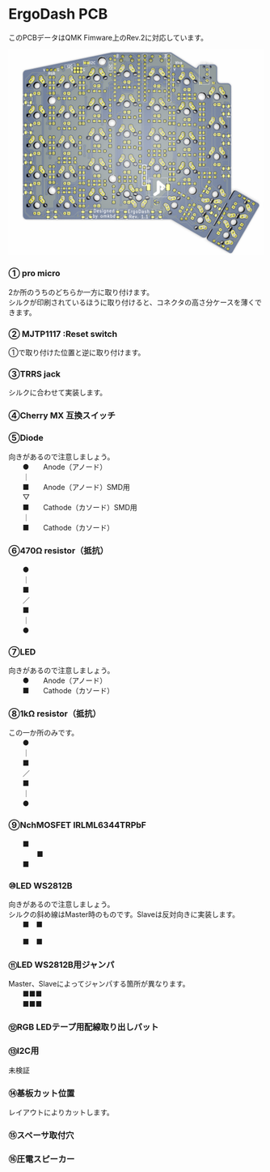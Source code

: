 # ErgoDash PCB

このPCBデータはQMK Fimware上のRev.2に対応しています。  

![ErgoDash PCB](https://github.com/omkbd/picture/blob/master/ergodash_pcb1_rev1_1.png)  

### ① pro micro
2か所のうちのどちらか一方に取り付けます。  
シルクが印刷されているほうに取り付けると、コネクタの高さ分ケースを薄くできます。  
### ② MJTP1117 :Reset switch
①で取り付けた位置と逆に取り付けます。  
### ③TRRS jack
シルクに合わせて実装します。
### ④Cherry MX 互換スイッチ  
### ⑤Diode
向きがあるので注意しましょう。  
　　●　　Anode（アノード）  
　　｜  
　　■　　Anode（アノード）SMD用  
　　▽  
　　■　　Cathode（カソード）SMD用  
　　｜  
　　■　　Cathode（カソード）  
### ⑥470Ω resistor（抵抗）  
　　●  
　　｜  
　　■  
　　／  
　　■  
　　｜  
　　●  
### ⑦LED
向きがあるので注意しましょう。  
　　●　　Anode（アノード）  
　　■　　Cathode（カソード）  
### ⑧1kΩ resistor（抵抗）
この一か所のみです。  
　　●  
　　｜  
　　■  
　　／  
　　■  
　　｜  
　　●  
### ⑨NchMOSFET IRLML6344TRPbF
　　■  
　　　　■  
　　■  
### ⑩LED WS2812B
向きがあるので注意しましょう。  
シルクの斜め線はMaster時のものです。Slaveは反対向きに実装します。  
　　■　■  

　　■　■  

### ⑪LED WS2812B用ジャンパ
Master、Slaveによってジャンパする箇所が異なります。  
　　■■■  
　　■■■  
### ⑫RGB LEDテープ用配線取り出しパット
### ⑬I2C用
未検証
### ⑭基板カット位置
レイアウトによりカットします。
### ⑮スペーサ取付穴

### ⑯圧電スピーカー
